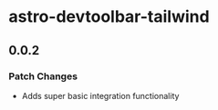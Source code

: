 # astro-devtoolbar-tailwind

## 0.0.2

### Patch Changes

- Adds super basic integration functionality
